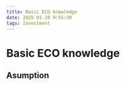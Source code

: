 ```yaml
---
title: Basic ECO knowledge
date: 2025-01-10 9:55:30
tags: Investment
---
```


# Basic ECO knowledge

## Asumption
